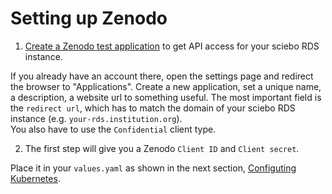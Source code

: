 # Setting up Zenodo

1. [Create a Zenodo test application](https://sandbox.zenodo.org/account/settings/applications/clients/new/) to get API access for your sciebo RDS instance.

If you already have an account there, open the settings page and redirect the browser to "Applications". Create a new application, set a unique name, a description, a website url to something useful.
The most important field is the `redirect url`, which has to match the domain of your sciebo RDS instance (e.g. `your-rds.institution.org`).    
You also have to use the `Confidential` client type.

2. The first step will give you a Zenodo `Client ID` and `Client secret`.   

Place it in your `values.yaml` as shown in the next section, [Configuting Kubernetes](./kubernetes.md).